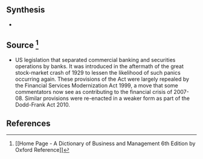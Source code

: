 ## Synthesis
- 
## Source [^1]
- US legislation that separated commercial banking and securities operations by banks. It was introduced in the aftermath of the great stock-market crash of 1929 to lessen the likelihood of such panics occurring again. These provisions of the Act were largely repealed by the Financial Services Modernization Act 1999, a move that some commentators now see as contributing to the financial crisis of 2007-08. Similar provisions were re-enacted in a weaker form as part of the Dodd-Frank Act 2010.
## References

[^1]: [[Home Page - A Dictionary of Business and Management 6th Edition by Oxford Reference]]